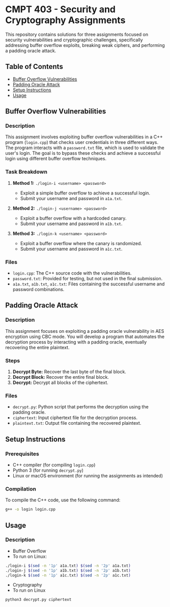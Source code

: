 # CMPT 403 - Security and Cryptography Assignments

This repository contains solutions for three assignments focused on security vulnerabilities and cryptographic challenges, specifically addressing buffer overflow exploits, breaking weak ciphers, and performing a padding oracle attack.

## Table of Contents
- [Buffer Overflow Vulnerabilities](#buffer-overflow-vulnerabilities)
- [Padding Oracle Attack](#padding-oracle-attack)
- [Setup Instructions](#setup-instructions)
- [Usage](#usage)

## Buffer Overflow Vulnerabilities

### Description
This assignment involves exploiting buffer overflow vulnerabilities in a C++ program (`login.cpp`) that checks user credentials in three different ways. The program interacts with a `password.txt` file, which is used to validate the user's login. The goal is to bypass these checks and achieve a successful login using different buffer overflow techniques.

### Task Breakdown
1. **Method 1:** `./login-i <username> <password>`
   - Exploit a simple buffer overflow to achieve a successful login.
   - Submit your username and password in `a1a.txt`.

2. **Method 2:** `./login-j <username> <password>`
   - Exploit a buffer overflow with a hardcoded canary.
   - Submit your username and password in `a1b.txt`.

3. **Method 3:** `./login-k <username> <password>`
   - Exploit a buffer overflow where the canary is randomized.
   - Submit your username and password in `a1c.txt`.

### Files
- `login.cpp`: The C++ source code with the vulnerabilities.
- `password.txt`: Provided for testing, but not used in the final submission.
- `a1a.txt`, `a1b.txt`, `a1c.txt`: Files containing the successful username and password combinations.


## Padding Oracle Attack

### Description
This assignment focuses on exploiting a padding oracle vulnerability in AES encryption using CBC mode. You will develop a program that automates the decryption process by interacting with a padding oracle, eventually recovering the entire plaintext.

### Steps
1. **Decrypt Byte:** Recover the last byte of the final block.
2. **Decrypt Block:** Recover the entire final block.
3. **Decrypt:** Decrypt all blocks of the ciphertext.

### Files
- `decrypt.py`: Python script that performs the decryption using the padding oracle.
- `ciphertext`: Input ciphertext file for the decryption process.
- `plaintext.txt`: Output file containing the recovered plaintext.

## Setup Instructions

### Prerequisites
- C++ compiler (for compiling `login.cpp`)
- Python 3 (for running `decrypt.py`)
- Linux or macOS environment (for running the assignments as intended)

### Compilation
To compile the C++ code, use the following command:
```bash
g++ -o login login.cpp
```

## Usage

### Description
- Buffer Overflow
- To run on Linux:

```bash
./login-i $(sed -n '1p' a1a.txt) $(sed -n '2p' a1a.txt)
./login-j $(sed -n '1p' a1b.txt) $(sed -n '2p' a1b.txt)
./login-k $(sed -n '1p' a1c.txt) $(sed -n '2p' a1c.txt)
```
- Cryptography
- To run on Linux
```bash
python3 decrypt.py ciphertext
```

